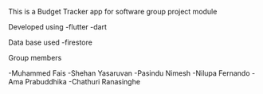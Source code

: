 This is a Budget Tracker app for software group project module

Developed using
-flutter
-dart

Data base used
-firestore

Group members

-Muhammed Fais
-Shehan Yasaruvan
-Pasindu Nimesh
-Nilupa Fernando
-Ama Prabuddhika
-Chathuri Ranasinghe
